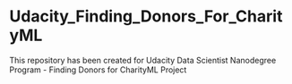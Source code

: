 # Udacity_Finding_Donors_For_CharityML
This repository has been created for Udacity Data Scientist Nanodegree Program - Finding Donors for CharityML Project
